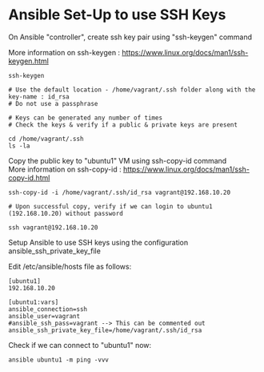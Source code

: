 # Ansible Set-Up to use SSH Keys

On Ansible "controller", create ssh key pair using "ssh-keygen" command <br>

More information on ssh-keygen : https://www.linux.org/docs/man1/ssh-keygen.html <br>

```
ssh-keygen

# Use the default location - /home/vagrant/.ssh folder along with the key-name : id_rsa
# Do not use a passphrase

# Keys can be generated any number of times
# Check the keys & verify if a public & private keys are present

cd /home/vagrant/.ssh
ls -la

```

Copy the public key to "ubuntu1" VM using ssh-copy-id command <br>
More information on ssh-copy-id : https://www.linux.org/docs/man1/ssh-copy-id.html <br>

```
ssh-copy-id -i /home/vagrant/.ssh/id_rsa vagrant@192.168.10.20

# Upon successful copy, verify if we can login to ubuntu1 (192.168.10.20) without password

ssh vagrant@192.168.10.20

```

Setup Ansible to use SSH keys using the configuration ansible_ssh_private_key_file <br>

Edit /etc/ansible/hosts file as follows: <br>

```
[ubuntu1]
192.168.10.20

[ubuntu1:vars]
ansible_connection=ssh
ansible_user=vagrant
#ansible_ssh_pass=vagrant --> This can be commented out
ansible_ssh_private_key_file=/home/vagrant/.ssh/id_rsa
```

Check if we can connect to "ubuntu1" now: <br>

```
ansible ubuntu1 -m ping -vvv
```


